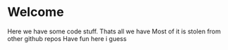 # Welcome
Here we have some code stuff.
Thats all we have
Most of it is stolen from other github repos
Have fun here i guess
